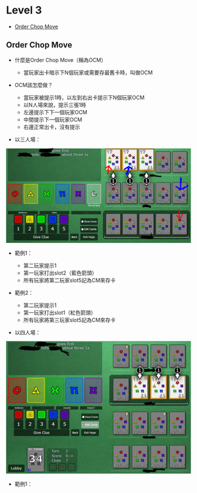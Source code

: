 # Level 3
* [Order Chop Move](https://github.com/skyblueexo/gsguide/blob/main/Hanabi/LEVEL/LEVEL3.md#order-chop-move)

## Order Chop Move
* 什麼是Order Chop Move（稱為OCM）
  * 當玩家出卡暗示下N個玩家或需要存最舊卡時，叫做OCM
* OCM該怎麼做？
  * 當玩家被提示1時，以左到右出卡提示下N個玩家OCM
  * 以N人場來說，提示三張1時
  * 左邊提示下下一個玩家OCM
  * 中間提示下一個玩家OCM
  * 右邊正常出卡，沒有提示
  
* 以三人場：

![image](https://github.com/skyblueexo/gsguide/blob/main/hanabiphoto/ocm.JPG?raw=true)
* 範例1：
  * 第二玩家提示1
  * 第一玩家打出slot2（藍色箭頭）
  * 所有玩家將第二玩家slot5記為CM來存卡
* 範例2：
  * 第二玩家提示1
  * 第一玩家打出slot1（紅色箭頭）
  * 所有玩家將第三玩家slot5記為CM來存卡
 
 * 以四人場：
 
![image](https://github.com/skyblueexo/gsguide/blob/main/hanabiphoto/ocm%204P.JPG?raw=true)
* 範例1：

